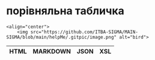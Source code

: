 # порівняльна табличка

    <align="center">
        <img src="https://github.com/ITBA-SIGMA/MAIN-SIGMA/blob/main/helpMe/.gitpic/image.png" alt="bird">


|HTML|MARKDOWN|JSON|XSL|
|----|--------|----|---|
